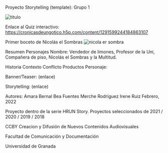Proyecto Storytelling (template):
Grupo 1

![titulo](https://user-images.githubusercontent.com/101630955/160440849-5e895d2f-d33d-4c5d-978e-e6f3c543beb1.png)

Enlace al Quiz interactivo: https://cronicasdeungotico.h5p.com/content/1291599244184863107

Primer boceto de Nicolás el Sombras
![nicola er sombra](https://user-images.githubusercontent.com/101630955/160440979-ec9116c7-9c9f-4750-94b4-1b1cb05758e1.png)

Resumen
Personajes
Nombre: Vendedor de limones, Profesor de la Uni, Compañera de piso, Nicolás el Sombras y la Multitud.

Historia
Contexto
Conflicto
Productos
Personaje:



Banner/Teaser: (enlace)

Storytelling: (enlace)



Autores:
Amara Bernal
Bea Fuentes
Merche Rodríguez
Irene Ruiz
Febrero, 2022

Proyecto dentro de la serie HRUN Story. Proyectos seleccionados de 2021 / 2020 / 2019 / 2018

CCBY Creacion y Difusión de Nuevos Contenidos Audiovisuales

Facultad de Comunicación y Documentación

Universidad de Granada
